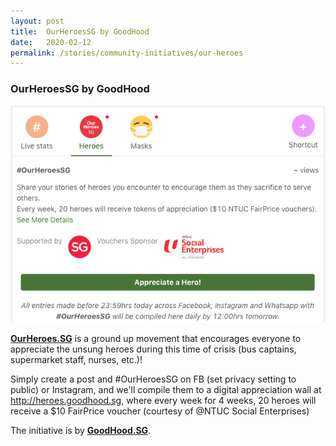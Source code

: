 ```yaml
---
layout: post
title:  OurHeroesSG by GoodHood
date:   2020-02-12
permalink: /stories/community-initiatives/our-heroes
---
```


### OurHeroesSG by GoodHood
![OurHeroes.SG](/images/OurHeroes.png)

**[OurHeroes.SG](https://heroes.goodhood.sg/heroes)** is a ground up movement that encourages everyone to appreciate the unsung heroes during this time of crisis (bus captains, supermarket staff, nurses, etc.)!

Simply create a post and #OurHeroesSG on FB (set privacy setting to public) or Instagram, and we'll compile them to a digital appreciation wall at http://heroes.goodhood.sg, where every week for 4 weeks, 20 heroes will receive a $10 FairPrice voucher (courtesy of @NTUC Social Enterprises)

The initiative is by **[GoodHood.SG](https://goodhood.sg/)**.
